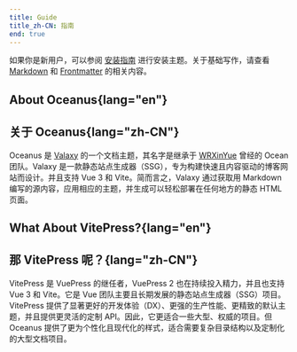 ```yaml
---
title: Guide
title_zh-CN: 指南
end: true
---
```


如果你是新用户，可以参阅 [安装指南](/guide/getting-started/installation) 进行安装主题。关于基础写作，请查看 [Markdown](/guide/writing/markdown) 和 [Frontmatter](/guide/writing/frontmatter) 的相关内容。

## About Oceanus{lang="en"}

## 关于 Oceanus{lang="zh-CN"}

Oceanus 是 [Valaxy](https://valaxy.site/) 的一个文档主题，其名字是继承于 [WRXinYue](https://github.com/WRXinYue) 曾经的 Ocean 团队。Valaxy 是一款静态站点生成器（SSG），专为构建快速且内容驱动的博客网站而设计。并且支持 Vue 3 和 Vite。简而言之，Valaxy 通过获取用 Markdown 编写的源内容，应用相应的主题，并生成可以轻松部署在任何地方的静态 HTML 页面。

## What About VitePress?{lang="en"}

## 那 VitePress 呢？{lang="zh-CN"}

VitePress 是 VuePress 的继任者，VuePress 2 也在持续投入精力，并且也支持 Vue 3 和 Vite。它是 Vue 团队主要且长期发展的静态站点生成器（SSG）项目。VitePress 提供了显著更好的开发体验（DX）、更强的生产性能、更精致的默认主题，并且提供更灵活的定制 API。因此，它更适合一些大型、权威的项目。但 Oceanus 提供了更为个性化且现代化的样式，适合需要复杂目录结构以及定制化的大型文档项目。
